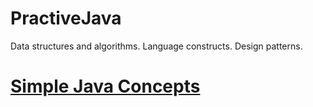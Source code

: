 # PractiveJava

Data structures and algorithms. Language constructs. Design patterns.

[Simple Java Concepts](http://www.programcreek.com/simple-java/)
=======
